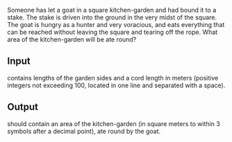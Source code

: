 Someone has let a goat in a square kitchen-garden and had bound it to a stake.
The stake is driven into the ground in the very midst of the square.
The goat is hungry as a hunter and very voracious, and eats everything that can
be reached without leaving the square and tearing off the rope.
What area of the kitchen-garden will be ate round?

## Input
contains lengths of the garden sides and a cord length in meters (positive integers not exceeding 100, located in one line and separated with a space).

## Output
should contain an area of the kitchen-garden (in square meters to within 3 symbols after a decimal point), ate round by the goat.